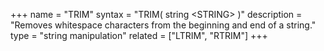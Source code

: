 +++
name = "TRIM"
syntax = "TRIM( string &lt;STRING&gt; )"
description = "Removes whitespace characters from the beginning and end of a string."
type = "string manipulation"
related = ["LTRIM", "RTRIM"]
+++

